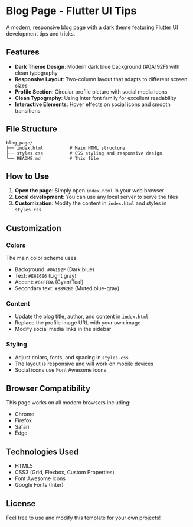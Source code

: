 # Blog Page - Flutter UI Tips

A modern, responsive blog page with a dark theme featuring Flutter UI development tips and tricks.

## Features

- **Dark Theme Design**: Modern dark blue background (#0A192F) with clean typography
- **Responsive Layout**: Two-column layout that adapts to different screen sizes
- **Profile Section**: Circular profile picture with social media icons
- **Clean Typography**: Using Inter font family for excellent readability
- **Interactive Elements**: Hover effects on social icons and smooth transitions

## File Structure

```
blog_page/
├── index.html          # Main HTML structure
├── styles.css          # CSS styling and responsive design
└── README.md           # This file
```

## How to Use

1. **Open the page**: Simply open `index.html` in your web browser
2. **Local development**: You can use any local server to serve the files
3. **Customization**: Modify the content in `index.html` and styles in `styles.css`

## Customization

### Colors
The main color scheme uses:
- Background: `#0A192F` (Dark blue)
- Text: `#E6E6E6` (Light gray)
- Accent: `#64FFDA` (Cyan/Teal)
- Secondary text: `#8892B0` (Muted blue-gray)

### Content
- Update the blog title, author, and content in `index.html`
- Replace the profile image URL with your own image
- Modify social media links in the sidebar

### Styling
- Adjust colors, fonts, and spacing in `styles.css`
- The layout is responsive and will work on mobile devices
- Social icons use Font Awesome icons

## Browser Compatibility

This page works on all modern browsers including:
- Chrome
- Firefox
- Safari
- Edge

## Technologies Used

- HTML5
- CSS3 (Grid, Flexbox, Custom Properties)
- Font Awesome Icons
- Google Fonts (Inter)

## License

Feel free to use and modify this template for your own projects! 